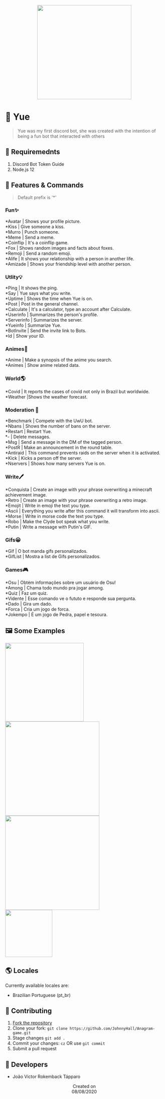 <p align="center">
  <img src="https://i.imgur.com/ZSifSPK.png" height='300'/>
</p>

# 🍭 Yue
> Yue was my first discord bot, she was created with the intention of being a fun bot that interacted with others

## 📜 Requiremednts
1. Discord Bot Token Guide
2. Node.js 12

## 📝 Features & Commands
> Default prefix is '*'

### Fun✨
*Avatar | Shows your profile picture.<br>
*Kiss | Give someone a kiss.<br>
*Murro | Punch someone.<br>
*Meme | Send a meme.<br>
*Coinflip | It's a coinflip game.<br>
*Fox | Shows random images and facts about foxes.<br>
*Remoji | Send a random emoji.<br>
*Alife | It shows your relationship with a person in another life.<br>
*Amizade | Shows your friendship level with another person.<br>

### Utlity💡
*Ping | It shows the ping.<br>
*Say | Yue says what you write.<br>
*Uptime | Shows the time when Yue is on.<br>
*Post | Post in the general channel.<br>
*Calculate | It's a calculator, type an account after Calculate.<br>
*Userinfo | Summarizes the person's profile.<br>
*Serverinfo | Summarizes the server.<br>
*Yueinfo | Summarize Yue.<br>
*BotInvite | Send the invite link to Bots.<br>
*Id | Show your ID.<br>

### Animes🎌
*Anime | Make a synopsis of the anime you search.<br>
*Animes | Show anime related data.<br>

### World🌎
*Covid | It reports the cases of covid not only in Brazil but worldwide.<br>
*Weather |Shows the weather forecast.<br>

### Moderation 💬
*Benchmark | Compete with the UwU bot.<br>
*Nbans | Shows the number of bans on the server.<br>
*Restart | Restart Yue.<br>
*- | Delete messages.<br>
*Msg | Send a message in the DM of the tagged person.<br>
*PostR | Make an announcement in the round table.<br>
*Antiraid | This command prevents raids on the server when it is activated.<br>
*Kick | Kicks a person off the server.<br>
*Nservers | Shows how many servers Yue is on.<br>

### Write🖊️
*Conquista | Create an image with your phrase overwriting a minecraft achievement image.<br>
*Retro | Create an image with your phrase overwriting a retro image.<br>
*Emojit | Write in emoji the text you type.<br>
*Ascii | Everything you write after this command it will transform into ascii.<br>
*Morse | Write in morse code the text you type.<br>
*Robo | Make the Clyde bot speak what you write.<br>
*Putin | Write a message with Putin's GIF.<br>

### Gifs😀
*Gif | O bot manda gifs personalizados.<br>
*GifList | Mostra a list de Gifs personalizados.<br>

### Games🎮
*Osu | Obtém informações sobre um usuário de Osu!<br>
*Among | Chama todo mundo pra jogar among.<br>
*Quiz | Faz um quiz.<br>
*Vidente | Esse comando ve o fututo e responde sua pergunta.<br>
*Dado | Gira um dado.<br>
*Forca | Cria um jogo de forca.<br>
*Jokempo | É um jogo de Pedra, papel e tesoura.<br>

## 🖼️ Some Examples
  <img src="https://i.imgur.com/PsxGxMN.png" height='250'/><br>
  <img src="https://i.imgur.com/mIt0IG5.png" height='300'/><br>
  <img src="https://i.imgur.com/LuRAABM.png" height='300'/><br>
  <img src="https://i.imgur.com/GeXmPiY.png" height='150'/>
  
## 🌎 Locales
Currently available locales are:
- Brazilian Portuguese (pt_br)

## 🤝 Contributing
1. [Fork the repository](https://github.com/JohnnyHall/Anagram-game/fork)
2. Clone your fork: `git clone https://github.com/JohnnyHall/Anagram-game.git`
3. Stage changes `git add .`
4. Commit your changes: `cz` OR use `git commit`
5. Submit a pull request

## 👤 Developers
 - João Victor Rokemback Tápparo

<p align="center">
  Created on <br>
  08/08/2020
</p>
